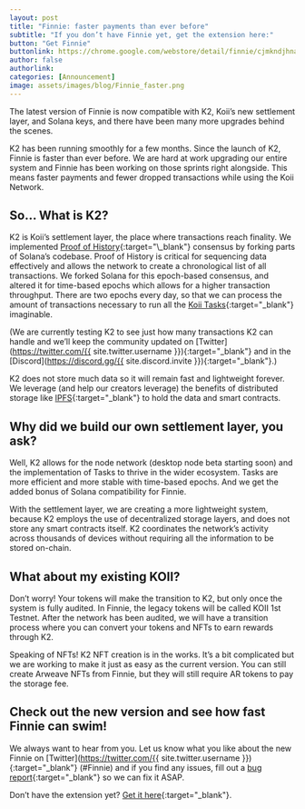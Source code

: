 ```yaml
---
layout: post
title: "Finnie: faster payments than ever before"
subtitle: "If you don’t have Finnie yet, get the extension here:"
button: "Get Finnie"
buttonlink: https://chrome.google.com/webstore/detail/finnie/cjmkndjhnagcfbpiemnkdpomccnjblmj
author: false
authorlink:
categories: [Announcement]
image: assets/images/blog/Finnie_faster.png
---
```


The latest version of Finnie is now compatible with K2, Koii’s new settlement layer, and Solana keys, and there have been many more upgrades behind the scenes.

K2 has been running smoothly for a few months. Since the launch of K2, Finnie is faster than ever before. We are hard at work upgrading our entire system and Finnie has been working on those sprints right alongside. This means faster payments and fewer dropped transactions while using the Koii Network.

## So… What is K2?

K2 is Koii’s settlement layer, the place where transactions reach finality. We implemented [Proof of History](https://tokens-economy.gitbook.io/consensus/chain-based-proof-of-capacity-space/proof-of-history#:~:text=Proof%20of%20History%20is%20a%20sequence%20of%20computation%20that%20can,executed%20to%20generate%20the%20output.){:target="\_blank"} consensus by forking parts of Solana’s codebase. Proof of History is critical for sequencing data effectively and allows the network to create a chronological list of all transactions. We forked Solana for this epoch-based consensus, and altered it for time-based epochs which allows for a higher transaction throughput. There are two epochs every day, so that we can process the amount of transactions necessary to run all the [Koii Tasks](https://docs.koii.network/microservices-and-tasks/what-are-tasks){:target="\_blank"} imaginable.

(We are currently testing K2 to see just how many transactions K2 can handle and we’ll keep the community updated on [Twitter](https://twitter.com/{{ site.twitter.username }}){:target="\_blank"} and in the [Discord](https://discord.gg/{{ site.discord.invite }}){:target="\_blank"}.)

K2 does not store much data so it will remain fast and lightweight forever. We leverage (and help our creators leverage) the benefits of distributed storage like [IPFS](https://ipfs.tech/){:target="\_blank"} to hold the data and smart contracts.

## Why did we build our own settlement layer, you ask?

Well, K2 allows for the node network (desktop node beta starting soon) and the implementation of Tasks to thrive in the wider ecosystem. Tasks are more efficient and more stable with time-based epochs. And we get the added bonus of Solana compatibility for Finnie.

With the settlement layer, we are creating a more lightweight system, because K2 employs the use of decentralized storage layers, and does not store any smart contracts itself. K2 coordinates the network’s activity across thousands of devices without requiring all the information to be stored on-chain.

## What about my existing KOII?

Don’t worry! Your tokens will make the transition to K2, but only once the system is fully audited. In Finnie, the legacy tokens will be called KOII 1st Testnet. After the network has been audited, we will have a transition process where you can convert your tokens and NFTs to earn rewards through K2.

Speaking of NFTs! K2 NFT creation is in the works. It’s a bit complicated but we are working to make it just as easy as the current version. You can still create Arweave NFTs from Finnie, but they will still require AR tokens to pay the storage fee.

## Check out the new version and see how fast Finnie can swim!

We always want to hear from you. Let us know what you like about the new Finnie on [Twitter](https://twitter.com/{{ site.twitter.username }}){:target="\_blank"} (#Finnie) and if you find any issues, fill out a [bug report](https://share.hsforms.com/1Nmy8p6zWSN2J2skJn5EcOQc20dg){:target="\_blank"} so we can fix it ASAP.

Don’t have the extension yet? [Get it here](https://chrome.google.com/webstore/detail/finnie/cjmkndjhnagcfbpiemnkdpomccnjblmj){:target="\_blank"}.
